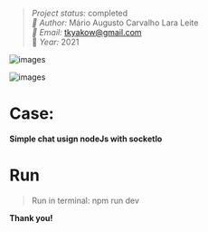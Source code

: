 
> *Project status:* completed </br>
> *:busts_in_silhouette: Author:* Mário Augusto Carvalho Lara Leite </br>
> *:email: Email:* tkyakow@gmail.com  </br>
> :date: *Year:* 2021

![images](https://filebin.net/vyoagsi4uf7096vl/chat1.png?t=3x58v4df)

![images](https://filebin.net/vyoagsi4uf7096vl/chat2.png?t=4tcp1h9b)

# Case:
**Simple chat usign nodeJs with socketIo**

# Run
> Run in terminal: npm run dev

**Thank you!**